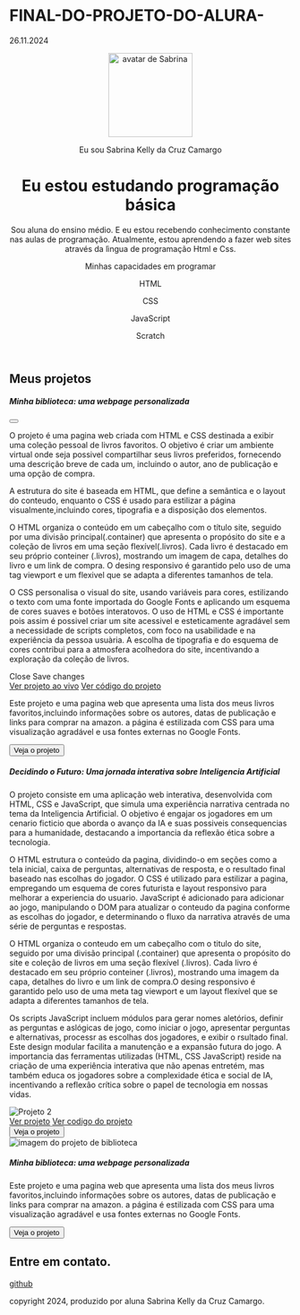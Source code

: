# FINAL-DO-PROJETO-DO-ALURA-
26.11.2024
<!DOCTYPE html>
<html lang="pt-br">
<head>
    <meta charset="UTF-8">
    <meta name="viewport" content="width=device-width, initial-scale=1.0">
    <link rel="stylesheet" href="styles.css">
    <title>Meu portifólio</title>
</head>
<body>
    <header class="container">
    <img src="img/avatar-perfil.png" class="rounded-circle" width="150"  alt="avatar de Sabrina" srcset="">
<p class="lead">Eu sou Sabrina Kelly da Cruz Camargo</p>
    <h1>Eu estou estudando programação básica</h1>
    <p>Sou aluna do ensino médio.
        E eu estou recebendo conhecimento constante 
        nas aulas de programação. 
        Atualmente, estou aprendendo a fazer web sites
        através da lìngua de programação Html e Css.</p>
<p>Minhas capacidades em programar</p>
<div>
    <p class="badge text-bg-secondary"> HTML</p>
    <p class="badge text-bg-secondary">CSS</p>
    <p class="badge text-bg-secondary">JavaScript</p>
    <p class="badge text-bg-secondary">Scratch</p>
</div>
    </header>
</body>
</html>
<main class="container mt-5">
    <h2>Meus projetos</h2>
    <div class="row">
        <!--projeto 1-->
        <div class="modal" id="modal1" tabinex="-1">
            <div class="modal-dialog">
                <div class="modal-content">
        <div class="modal-header">
        <h5 class="modal-title">Minha biblioteca: uma webpage personalizada</h5>
        <button type="button" class="btn-close" data-bs-dimiss="modal" aria-label="close"></button>
        </div>
        <div class="modal-body">
            <p>O projeto é uma pagina web criada com HTML e CSS destinada a exibir uma coleção 
                pessoal de livros favoritos. O objetivo é criar um ambiente virtual onde seja possivel
                compartilhar seus livros preferidos, fornecendo uma descrição breve de cada um,
                incluindo o autor, ano de publicação e uma opção de compra.</p>
                <p>A estrutura do site é baseada em HTML, que define a semântica e o layout do conteudo,
                    enquanto o CSS é usado para estilizar a página visualmente,incluindo 
                    cores, tipografia e a disposição dos elementos.</p>
                    <p>O HTML organiza o conteúdo em um cabeçalho com o título site, seguido por uma
                        divisão principal(.container) que apresenta o propósito do site e a coleção de 
                        livros em uma seção flexível(.livros). Cada livro é destacado em seu próprio conteiner
                        (.livros), mostrando um imagem de capa, detalhes do livro e um link de compra. O 
                        desing responsivo é garantido pelo uso de uma tag viewport e um flexivel que 
                        se adapta a diferentes tamanhos de tela.</p>
            <p>
                        <p>O CSS personalisa o visual do site, usando variáveis para cores, estilizando o 
                            texto com uma fonte importada do Google Fonts e aplicando um esquema de cores 
                            suaves e botões interatovos. O uso de HTML e CSS é importante pois assim é possivel
                            criar um site acessivel e esteticamente agradável sem a necessidade de scripts
                            completos, com foco na usabilidade e na experiência da pessoa usuària. A escolha 
                            de tipografia e do esquema de cores contribui para a atmosfera acolhedora do site,
                            incentivando a exploração da coleção de livros.</p>
        </div>
        <div class="modal-footer">
            <butoon type="butoon" class="bnt bnt-secondary" data-bs-dimiss="modal">Close</butoon>
            <butoon type="butoon" class="btn btn-primary">Save changes</butoon>
        </div>
        <div class="modal-footer">
            <a href="">Ver projeto ao vivo</a>
            <a href="">Ver código do projeto</a>
        </div>
        <p class="card-text">Este projeto e uma pagina web que apresenta uma lista dos
             meus livros favoritos,incluindo informações sobre os autores, datas de publicação e links 
             para comprar na amazon.  a página é estilizada com CSS para  uma visualização agradável e 
            usa fontes externas no Google Fonts.</p>
        <button type="button" class="bnt bnt-link" data-bs-toogle="modal" data-bs-target="#modal1">Veja o projeto</button>
    </div>
    </div>
</div>
 <!--projeto 2-->
 <div class="modal" id="modal2" tabindex="-1">
    <div class="card">
    <div class="card-body">
    <h5 class="modal-title">Decidindo o Futuro: Uma jornada interativa sobre Inteligencia Artificial</h5>
    <p class="card-text">O projeto consiste em uma aplicação web interativa, desenvolvida com HTML, CSS
         e JavaScript, que simula uma experiência narrativa centrada no tema da Inteligencia
        Artificial. O objetivo é engajar os jogadores em um cenario ficticio que aborda o avanço
    da IA e suas possiveis consequencias para a humanidade, destacando a importancia da 
reflexão ética sobre a tecnologia.</p>
<p>O HTML estrutura o conteúdo da pagina, dividindo-o em seções como a tela inicial,
    caixa de perguntas, alternativas de resposta, e o resultado final baseado nas escolhas
    do jogador. O CSS é utilizado para estilizar a pagina, empregando um esquema de cores
    futurista e layout responsivo para melhorar a experiencia do usuario.
    JavaScript é adicionado para adicionar ao jogo, manipulando o DOM para 
    atualizar o conteudo da pagina conforme as escolhas do jogador, e determinando o fluxo
    da narrativa através de uma série de perguntas e respostas.</p>
    <p>O HTML organiza o conteudo em um cabeçalho com o titulo do site, seguido por 
        uma divisão principal (.container) que apresenta o propósito do site e coleção de 
        livros em uma seção flexível (.livros). Cada livro é destacado em seu próprio conteiner
        (.livros), mostrando uma imagem da capa, detalhes do livro e um link de compra.O desing
        responsivo é garantido pelo uso de uma meta tag viewport e um layout flexível que se 
        adapta a diferentes tamanhos de tela. </p>
        <p>Os scripts JavaScript incluem módulos para gerar nomes aletórios, definir
            as perguntas e aslógicas de jogo, como iniciar o jogo, apresentar perguntas e 
            alternativas, processr as escolhas dos jogadores, e exibir o rsultado final. Este 
            design modular facilita a manutenção e a expansão futura do jogo. A importancia das 
            ferramentas utilizadas (HTML, CSS JavaScript) reside na criação de uma experiência 
            interativa que não apenas entretém, mas também educa os jogadores sobre a complexidade 
            ética e social de IA, incentivando a reflexão crítica sobre o papel de tecnologia em
            nossas vidas.</p>
        <img src="img/projeto-2.png" class="img-fluid w-100" alt="Projeto 2">
        <div class="modal -'footer'">
            <a href="https://github.com/SthefannyS2/Projeto-5--terceiro-trimestre-.git">Ver projeto</a>
            <a href="https://github.com/SthefannyS2/Projeto-5--terceiro-trimestre-.git">Ver codigo do projeto</a>
        </div>
    <button type="button" class="bnt bnt-link"data-bs-toogle="modal" data-bs-target="modal2">Veja o projeto</button>
    </div>
    </div>
 </div>
 <!--projeto 3-->
 <div class="col-md-4">
    <div class="card">
    <img src="img/projeto-1.png" class="card-img-top" alt="imagem do projeto de biblioteca">
    <div class="card-body">
    <h5 class="card-title">Minha biblioteca: uma webpage personalizada</h5>
    <p class="card-text">Este projeto e uma pagina web que apresenta uma lista dos
         meus livros favoritos,incluindo informações sobre os autores, datas de publicação e links 
         para comprar na amazon.  a página é estilizada com CSS para  uma visualização agradável e 
        usa fontes externas no Google Fonts.</p>
    <button type="button" class="bnt bnt-link"data-bs-toogle="modal" data-bs-target="modal3">Veja o projeto</button>
    </div>
    </div>
 </div>
    </div>
</main>
<footer class="container">
    <h2>Entre em contato.</h2>
    <div>
        <a href=""http://github.com/femaschetil"">github</a>
        <p class="my-5 text-center">copyright 2024, produzido por aluna Sabrina Kelly da Cruz Camargo.</p>
</footer>
</body>
</html>
